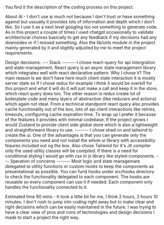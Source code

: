 You find it the description of the coding process on this project.

About AI - I don't use ai much not because I don't trust or have something against but ussually it provides lots of information and depth which I don't like. So I use it as a next level googling too not something to generate code. As in this project a couple of times I used chatgpt occasionally to validate architectural choices basically to get any feedback if my decisions had any downsides or if I missed something. Also the lib/utils module in the project mainly generated by it and slightly adjusted by me to meet the project requirements.

Design decisions:
--- Stack
------- I chose react-query for api intergration and state-management. React query is an async state management library which integrates well with react declarative pattern. Why I chose it? The main reason is we don't have here much client state interaction it is mostly server state so If I chose redux for example I think it would be overkill for this project and what it will do it will just make a call and keep it in the store, which react query does  too. The other reason is  redux create lot of boilerplate code and many layers of abstraction (like reducers and actions) which again not ideal. From a technical standpoint react query also provides cache functionality out of the box, lots of api client interactions like retries, timeouts, configuring cache expiration time. To wrap up I prefer it because of the features it provides with minmal codebase. If the project grows I would Zustand to provide client side global store which is also a lightweight and straightforward library to use.
------- I chose shad cn and tailwind to create the ui. One of the advantages is that you can generate only the components you need and not install the whole ui library with accessibility feaures included out og the box. Also chose Tailwind for it's Jit compiler only the used utiltiy classes will be compiled. If there is a need for conditional styling I would go with css in js library like styled-components.
--- Speration of concerns
------- Most logic and state managemare delegated to utility functions or custom hooks to keep the components as presentational as possible. You can fund hooks under src/hooks directory to check the functionality delegated to each component. The hooks are reusable so every component can use it if needed. Each component only handles the functionality connected to it.

Estimated time 90 mins - It took a little bit for me, I think 2 hours, 2 hours 10 minutes. I don't rush to jump into coding right away but to make clear and right decisions which can be easily maintained in the future. I was trying to have a clear view of pros and cons of technologies and design decisions I made to start a project the right way.
